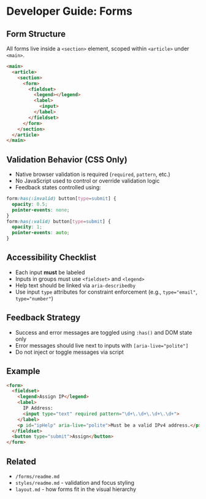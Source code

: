 # Developer Guide: Forms

## Form Structure

All forms live inside a `<section>` element, scoped within `<article>` under `<main>`.

```html
<main>
  <article>
    <section>
      <form>
        <fieldset>
          <legend></legend>
          <label>
            <input>
          </label>
        </fieldset>
      </form>
    </section>
  </article>
</main>
```

## Validation Behavior (CSS Only)

- Native browser validation is required (`required`, `pattern`, etc.)
- No JavaScript used to control or override validation logic
- Feedback states controlled using:

```css
form:has(:invalid) button[type=submit] {
  opacity: 0.5;
  pointer-events: none;
}
form:has(:valid) button[type=submit] {
  opacity: 1;
  pointer-events: auto;
}
```

## Accessibility Checklist

- Each input **must** be labeled
- Inputs in groups must use `<fieldset>` and `<legend>`
- Help text should be linked via `aria-describedby`
- Use input `type` attributes for constraint enforcement (e.g., `type="email"`, `type="number"`)

## Feedback Strategy

- Success and error messages are toggled using `:has()` and DOM state only
- Error messages should live next to inputs with `[aria-live="polite"]`
- Do not inject or toggle messages via script

## Example

```html
<form>
  <fieldset>
    <legend>Assign IP</legend>
    <label>
      IP Address:
      <input type="text" required pattern="\d+\.\d+\.\d+\.\d+">
    </label>
    <p id="ipHelp" aria-live="polite">Must be a valid IPv4 address.</p>
  </fieldset>
  <button type="submit">Assign</button>
</form>
```

## Related

- `/forms/readme.md`
- `styles/readme.md` - validation and focus styling
- `layout.md` - how forms fit in the visual hierarchy
